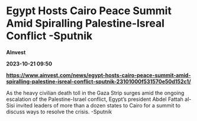 # Egypt Hosts Cairo Peace Summit Amid Spiralling Palestine-Isreal Conflict -Sputnik
**AInvest**

**2023-10-21 09:50**

**https://www.ainvest.com/news/egypt-hosts-cairo-peace-summit-amid-spiralling-palestine-isreal-conflict-sputnik-23101000f531570e50d152c1/**

As the heavy civilian death toll in the Gaza Strip surges amid the ongoing escalation of the Palestine-Israel conflict, Egypt’s president Abdel Fattah al-Sisi invited leaders of more than a dozen states to Cairo for a summit to discuss ways to resolve the crisis. -Sputnik